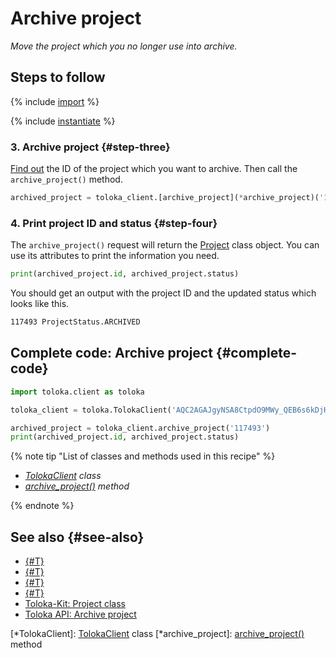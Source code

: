 # Archive project

_Move the project which you no longer use into archive._

## Steps to follow

{% include [import](../_includes/recipes/import.md) %}

{% include [instantiate](../_includes/recipes/instantiate.md) %}

### 3. Archive project {#step-three}

[Find out](./get-projects.md) the ID of the project which you want to archive. Then call the `archive_project()` method.

```python
archived_project = toloka_client.[archive_project](*archive_project)('117493')
```

### 4. Print project ID and status {#step-four}

The `archive_project()` request will return the [Project](../reference/toloka.client.project.Project.md) class object. You can use its attributes to print the information you need.

```python
print(archived_project.id, archived_project.status)
```

You should get an output with the project ID and the updated status which looks like this.

```bash
117493 ProjectStatus.ARCHIVED
```

## Complete code: Archive project {#complete-code}

```python
import toloka.client as toloka

toloka_client = toloka.TolokaClient('AQC2AGAJgyNSA8CtpdO9MWy_QEB6s6kDjHUoElE', 'PRODUCTION')

archived_project = toloka_client.archive_project('117493')
print(archived_project.id, archived_project.status)
```

{% note tip "List of classes and methods used in this recipe" %}

- _[TolokaClient](../reference/toloka.client.TolokaClient.md) class_
- _[archive_project()](../reference/toloka.client.TolokaClient.archive_project.md) method_

{% endnote %}

## See also {#see-also}

- [{#T}](../../guide/concepts/overview.md)
- [{#T}](./learn-basics.md)
- [{#T}](./use-cases.md)
- [{#T}](./get-projects.md)
- [Toloka-Kit: Project class](../reference/toloka.client.project.Project.md)
- [Toloka API: Archive project](https://toloka.ai/docs/api/api-reference/#post-/projects/-id-/archive)

[*TolokaClient]: [TolokaClient](../reference/toloka.client.TolokaClient.md) class
[*archive_project]: [archive_project()](../reference/toloka.client.TolokaClient.archive_project.md) method